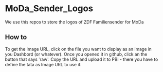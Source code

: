 # MoDa_Sender_Logos

We use this repos to store the logos of ZDF Familiensender for MoDa

## How to

To get the Image URL, click on the file you want to display as an image in you Dashbord (or whatever). Once you opened it in github, click an the button that says 'raw'.
Copy the URL and upload it to PBI - there you have to define the tata as Image URL to use it.

